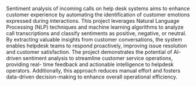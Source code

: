 Sentiment analysis of incoming calls on help desk systems aims to enhance customer experience by automating the identification of customer emotions expressed during interactions. This project leverages Natural Language Processing (NLP) techniques and machine learning algorithms to analyze call transcriptions and classify sentiments as positive, negative, or neutral. By extracting valuable insights from customer conversations, the system enables helpdesk teams to respond proactively, improving issue resolution and customer satisfaction. The project demonstrates the potential of AI- driven sentiment analysis to streamline customer service operations, providing real- time feedback and actionable intelligence to helpdesk operators. Additionally, this approach reduces manual effort and fosters data-driven decision-making to enhance overall operational efficiency.
